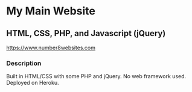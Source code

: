 # My Main Website
## **HTML, CSS, PHP, and Javascript (jQuery)**

https://www.number8websites.com

### **Description**

Built in HTML/CSS with some PHP and jQuery. No web framework used.
Deployed on Heroku.